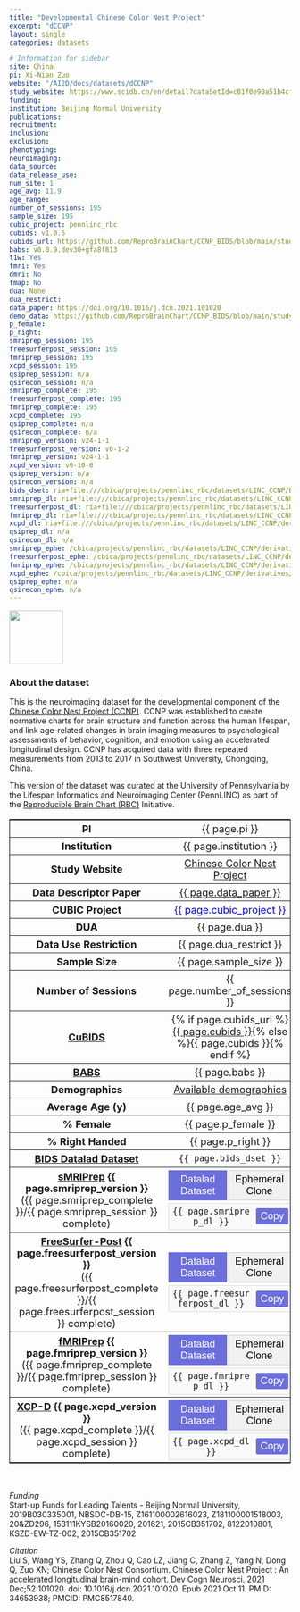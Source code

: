 ```yaml
---
title: "Developmental Chinese Color Nest Project"
excerpt: "dCCNP"
layout: single
categories: datasets

# Information for sidebar
site: China
pi: Xi-Nian Zuo
website: "/AI2D/docs/datasets/dCCNP"
study_website: https://www.scidb.cn/en/detail?dataSetId=c81f0e90a51b4cfca348ce4da6ca734e
funding:
institution: Beijing Normal University
publications:
recruitment:
inclusion:
exclusion:
phenotyping:
neuroimaging:
data_source:
data_release_use:
num_site: 1
age_avg: 11.9
age_range:
number_of_sessions: 195
sample_size: 195
cubic_project: pennlinc_rbc
cubids: v1.0.5
cubids_url: https://github.com/ReproBrainChart/CCNP_BIDS/blob/main/study-CCNP_desc-CuBIDS_summary.tsv
babs: v0.0.9.dev30+gfa8f813
t1w: Yes
fmri: Yes
dmri: No
fmap: No
dua: None
dua_restrict:
data_paper: https://doi.org/10.1016/j.dcn.2021.101020
demo_data: https://github.com/ReproBrainChart/CCNP_BIDS/blob/main/study-CCNP_desc-participants.json
p_female:
p_right:
smriprep_session: 195
freesurferpost_session: 195
fmriprep_session: 195
xcpd_session: 195
qsiprep_session: n/a
qsirecon_session: n/a
smriprep_complete: 195
freesurferpost_complete: 195
fmriprep_complete: 195
xcpd_complete: 195
qsiprep_complete: n/a
qsirecon_complete: n/a
smriprep_version: v24-1-1
freesurferpost_version: v0-1-2
fmriprep_version: v24-1-1
xcpd_version: v0-10-6
qsiprep_version: n/a
qsirecon_version: n/a
bids_dset: ria+file:///cbica/projects/pennlinc_rbc/datasets/LINC_CCNP/BIDS
smriprep_dl: ria+file:///cbica/projects/pennlinc_rbc/datasets/LINC_CCNP/derivatives/fmriprep_anat-24-1-1-babs/output_ria#~data
freesurferpost_dl: ria+file:///cbica/projects/pennlinc_rbc/datasets/LINC_CCNP/derivatives/freesurferpost-0-1-2-babs/output_ria#~data
fmriprep_dl: ria+file:///cbica/projects/pennlinc_rbc/datasets/LINC_CCNP/derivatives/fmriprep_func-24-1-1-babs/output_ria#~data
xcpd_dl: ria+file:///cbica/projects/pennlinc_rbc/datasets/LINC_CCNP/derivatives/xcpd-0-10-6-babs/output_ria#~data
qsiprep_dl: n/a
qsirecon_dl: n/a
smriprep_ephe: /cbica/projects/pennlinc_rbc/datasets/LINC_CCNP/derivatives/FMRIPREP_ANAT-24-1-1_zipped
freesurferpost_ephe: /cbica/projects/pennlinc_rbc/datasets/LINC_CCNP/derivatives/FREESURFERPOST-0-1-2_zipped
fmriprep_ephe: /cbica/projects/pennlinc_rbc/datasets/LINC_CCNP/derivatives/FMRIPREP_FUNC-24-1-1_zipped
xcpd_ephe: /cbica/projects/pennlinc_rbc/datasets/LINC_CCNP/derivatives/XCPD-0-10-6_zipped
qsiprep_ephe: n/a
qsirecon_ephe: n/a
---
```

<div style="text-align: left;">
     <img src="{{ site.baseurl }}/assets/images/logos/beijing_normal_university.png" style="width: auto; height: 10vw;" />
</div>

### About the dataset

This is the neuroimaging dataset for the developmental component of the [Chinese Color Nest Project (CCNP)](https://doi.org/10.1016/j.dcn.2021.101020). CCNP was established to create normative charts for brain structure and function across the human lifespan, and link age-related changes in brain imaging measures to psychological assessments of behavior, cognition, and emotion using an accelerated longitudinal design. CCNP has acquired data with three repeated measurements from 2013 to 2017 in Southwest University, Chongqing, China.

This version of the dataset was curated at the University of Pennsylvania by the Lifespan Informatics and Neuroimaging Center (PennLINC) as part of the [Reproducible Brain Chart (RBC)](https://reprobrainchart.github.io/) Initiative.

<div class=table align='center'>
<table style="text-align: center;
width:100%; font-size: 18px; border: 1px solid black">
<tr><th style="font-weight:bold; width: 250px;">PI</th><th style="font-weight:normal">{{ page.pi }}</th><th style="font-weight:normal"></th></tr>
<tr><th style="font-weight:bold; width: 250px;">Institution</th><th style="font-weight:normal">{{ page.institution }}</th><th style="font-weight:normal"></th></tr>
<tr><th style="font-weight:bold; width: 250px;">Study Website</th><th style="font-weight:normal"><a href="{{ page.study_website }}">Chinese Color Nest Project</a></th><th style="font-weight:normal"></th></tr>
<tr><th style="font-weight:bold; width: 250px;">Data Descriptor Paper</th><th style="font-weight:normal"><a href="{{ page.data_paper }}">{{ page.data_paper }}</a></th><th style="font-weight:normal"></th></tr>
<tr><th style="font-weight:bold; width: 250px;">CUBIC Project</th><th style="font-weight:normal"><span style="color: blue;">{{ page.cubic_project }}</span></th><th style="font-weight:normal"></th></tr>
<tr><th style="font-weight:bold; width: 250px;">DUA</th><th style="font-weight:normal">{{ page.dua }}</th><th style="font-weight:normal"></th></tr>
<tr><th style="font-weight:bold; width: 250px;">Data Use Restriction</th><th style="font-weight:normal">{{ page.dua_restrict }}</th><th style="font-weight:normal"></th></tr>
<tr><th style="font-weight:bold; width: 250px;">Sample Size</th><th style="font-weight:normal">{{ page.sample_size }}</th><th style="font-weight:normal"></th></tr>
<tr><th style="font-weight:bold; width: 250px;">Number of Sessions</th><th style="font-weight:normal">{{ page.number_of_sessions }}</th><th style="font-weight:normal"></th></tr>
<tr><th style="font-weight:bold; width: 250px;"><a href="{{ site.baseurl }}/docs/imaging/image_curation/">CuBIDS</a></th><th style="font-weight:normal">{% if page.cubids_url %}<a href="{{ page.cubids_url }}">{{ page.cubids }}</a>{% else %}{{ page.cubids }}{% endif %}</th><th style="font-weight:normal"></th></tr>
<tr><th style="font-weight:bold; width: 250px;"><a href="{{ site.baseurl }}/docs/imaging/image_babs/">BABS</a></th><th style="font-weight:normal">{{ page.babs }}</th><th style="font-weight:normal"></th></tr>
<tr><th style="font-weight:bold; width: 250px;">Demographics</th><th style="font-weight:normal"><a href="{{ page.demo_data }}">Available demographics</a></th><th style="font-weight:normal"></th></tr>
<tr><th style="font-weight:bold; width: 250px;">Average Age (y)</th><th style="font-weight:normal">{{ page.age_avg }}</th><th style="font-weight:normal"></th></tr>
<tr><th style="font-weight:bold; width: 250px;">% Female</th><th style="font-weight:normal">{{ page.p_female }}</th><th style="font-weight:normal"></th></tr>
<tr><th style="font-weight:bold; width: 250px;">% Right Handed</th><th style="font-weight:normal">{{ page.p_right }}</th><th style="font-weight:normal"></th></tr>
<tr><th style="font-weight:bold; width: 250px;"><a href="https://handbook.datalad.org/en/latest/intro/philosophy.html">BIDS Datalad Dataset</a></th><th style="font-weight:normal"><code>{{ page.bids_dset }}</code></th><th style="font-weight:normal"></th></tr>
<tr><th style="font-weight:bold; width: 250px;"><a href="{{ site.baseurl }}/docs/imaging/image_smriprep/">sMRIPrep</a> {{ page.smriprep_version }}<br><span style="font-weight:normal;">({{ page.smriprep_complete }}/{{ page.smriprep_session }} complete)</span></th><th style="font-weight:normal">
  <div class="tab-container">
    <div class="tab-buttons">
      <button class="tab-button active" onclick="showTab('smriprep-dl')">Datalad Dataset</button>
      <button class="tab-button" onclick="showTab('smriprep-ephe')">Ephemeral Clone</button>
    </div>
    <div id="smriprep-dl" class="tab-content active">
      <div class="copy-container">
        <span class="copy-text"><code>{{ page.smriprep_dl }}</code></span>
        <button class="copy-button" onclick="copyToClipboard('smriprep-dl')">Copy</button>
      </div>
    </div>
    <div id="smriprep-ephe" class="tab-content">
      <div class="copy-container">
        <span class="copy-text"><code>{{ page.smriprep_ephe }}</code></span>
        <button class="copy-button" onclick="copyToClipboard('smriprep-ephe')">Copy</button>
      </div>
    </div>
  </div>
</th><th style="font-weight:normal"></th></tr>
<tr><th style="font-weight:bold; width: 250px;"><a href="{{ site.baseurl }}/docs/imaging/image_smriprep/">FreeSurfer-Post</a> {{ page.freesurferpost_version }}<br><span style="font-weight:normal;">({{ page.freesurferpost_complete }}/{{ page.freesurferpost_session }} complete)</span></th><th style="font-weight:normal">
  <div class="tab-container">
    <div class="tab-buttons">
      <button class="tab-button active" onclick="showTab('freesurferpost-dl')">Datalad Dataset</button>
      <button class="tab-button" onclick="showTab('freesurferpost-ephe')">Ephemeral Clone</button>
    </div>
    <div id="freesurferpost-dl" class="tab-content active">
      <div class="copy-container">
        <span class="copy-text"><code>{{ page.freesurferpost_dl }}</code></span>
        <button class="copy-button" onclick="copyToClipboard('freesurferpost-dl')">Copy</button>
      </div>
    </div>
    <div id="freesurferpost-ephe" class="tab-content">
      <div class="copy-container">
        <span class="copy-text"><code>{{ page.freesurferpost_ephe }}</code></span>
        <button class="copy-button" onclick="copyToClipboard('freesurferpost-ephe')">Copy</button>
      </div>
    </div>
  </div>
</th><th style="font-weight:normal"></th></tr>
<tr><th style="font-weight:bold; width: 250px;"><a href="{{ site.baseurl }}/docs/imaging/image_fmriprep/">fMRIPrep</a> {{ page.fmriprep_version }}<br><span style="font-weight:normal;">({{ page.fmriprep_complete }}/{{ page.fmriprep_session }} complete)</span></th><th style="font-weight:normal">
  <div class="tab-container">
    <div class="tab-buttons">
      <button class="tab-button active" onclick="showTab('fmriprep-dl')">Datalad Dataset</button>
      <button class="tab-button" onclick="showTab('fmriprep-ephe')">Ephemeral Clone</button>
    </div>
    <div id="fmriprep-dl" class="tab-content active">
      <div class="copy-container">
        <span class="copy-text"><code>{{ page.fmriprep_dl }}</code></span>
        <button class="copy-button" onclick="copyToClipboard('fmriprep-dl')">Copy</button>
      </div>
    </div>
    <div id="fmriprep-ephe" class="tab-content">
      <div class="copy-container">
        <span class="copy-text"><code>{{ page.fmriprep_ephe }}</code></span>
        <button class="copy-button" onclick="copyToClipboard('fmriprep-ephe')">Copy</button>
      </div>
    </div>
  </div>
</th><th style="font-weight:normal"></th></tr>
<tr><th style="font-weight:bold; width: 250px;"><a href="{{ site.baseurl }}/docs/imaging/image_xcpd/">XCP-D</a> {{ page.xcpd_version }}<br><span style="font-weight:normal;">({{ page.xcpd_complete }}/{{ page.xcpd_session }} complete)</span></th><th style="font-weight:normal">
  <div class="tab-container">
    <div class="tab-buttons">
      <button class="tab-button active" onclick="showTab('xcpd-dl')">Datalad Dataset</button>
      <button class="tab-button" onclick="showTab('xcpd-ephe')">Ephemeral Clone</button>
    </div>
    <div id="xcpd-dl" class="tab-content active">
      <div class="copy-container">
        <span class="copy-text"><code>{{ page.xcpd_dl }}</code></span>
        <button class="copy-button" onclick="copyToClipboard('xcpd-dl')">Copy</button>
      </div>
    </div>
    <div id="xcpd-ephe" class="tab-content">
      <div class="copy-container">
        <span class="copy-text"><code>{{ page.xcpd_ephe }}</code></span>
        <button class="copy-button" onclick="copyToClipboard('xcpd-ephe')">Copy</button>
      </div>
    </div>
  </div>
</th><th style="font-weight:normal"></th></tr>
</table>
</div>

<style>
.tab-container {
  width: 100%;
}

.tab-buttons {
  display: flex;
  margin-bottom: 5px;
}

.tab-button {
  background-color: #f1f1f1;
  border: 1px solid #ccc;
  padding: 5px 10px;
  cursor: pointer;
  font-size: 18px;
  margin-right: 2px;
}

.tab-button.active {
  background-color:rgb(108, 110, 220);
  color: white;
  border-color: rgb(108, 110, 220);
}

.tab-content {
  display: none;
  padding: 5px;
  background-color: #f9f9f9;
  border: 1px solid #ddd;
  word-break: break-all;
}

.tab-content.active {
  display: block;
}

.copy-container {
  display: flex;
  align-items: center;
  justify-content: space-between;
  gap: 10px;
}

.copy-text {
  flex: 1;
  word-break: break-all;
}

.copy-button {
  background-color: rgb(108, 110, 220);
  color: white;
  border: none;
  padding: 4px 8px;
  border-radius: 3px;
  cursor: pointer;
  font-size: 18px;
  white-space: nowrap;
  flex-shrink: 0;
}

.copy-button:hover {
  background-color: rgb(104, 106, 235);
}

.copy-button:active {
  background-color: rgb(84, 86, 215);
}
</style>

<script>
function showTab(tabName) {
  // Determine which tab type was clicked (datalad or ephemeral)
  var tabType = tabName.includes('-dl') ? 'datalad' : 'ephemeral';
  
  // Hide all tab contents
  var tabContents = document.getElementsByClassName('tab-content');
  for (var i = 0; i < tabContents.length; i++) {
    tabContents[i].classList.remove('active');
  }
  
  // Remove active class from all tab buttons
  var tabButtons = document.getElementsByClassName('tab-button');
  for (var i = 0; i < tabButtons.length; i++) {
    tabButtons[i].classList.remove('active');
  }
  
  // Show the appropriate tab content for all rows based on the clicked tab type
  if (tabType === 'datalad') {
    // Show all datalad contents and activate all datalad buttons
    var dataladContents = document.querySelectorAll('[id$="-dl"]');
    var dataladButtons = document.querySelectorAll('[onclick*="-dl"]');
    
    dataladContents.forEach(function(content) {
      content.classList.add('active');
    });
    
    dataladButtons.forEach(function(button) {
      button.classList.add('active');
    });
  } else {
    // Show all ephemeral contents and activate all ephemeral buttons
    var ephemeralContents = document.querySelectorAll('[id$="-ephe"]');
    var ephemeralButtons = document.querySelectorAll('[onclick*="-ephe"]');
    
    ephemeralContents.forEach(function(content) {
      content.classList.add('active');
    });
    
    ephemeralButtons.forEach(function(button) {
      button.classList.add('active');
    });
  }
}

function copyToClipboard(elementId) {
  var element = document.getElementById(elementId);
  var textToCopy = element.querySelector('.copy-text').textContent;
  
  // Create a temporary textarea element to copy the text
  var textarea = document.createElement('textarea');
  textarea.value = textToCopy;
  document.body.appendChild(textarea);
  textarea.select();
  document.execCommand('copy');
  document.body.removeChild(textarea);
  
  // Visual feedback - change button text temporarily
  var button = element.querySelector('.copy-button');
  var originalText = button.textContent;
  button.textContent = 'Copied!';
  button.style.backgroundColor = '#28a745';
  
  setTimeout(function() {
    button.textContent = originalText;
    button.style.backgroundColor = 'rgb(108, 110, 220)';
  }, 1000);
}
</script>

<br>

*Funding*
<br>
Start-up Funds for Leading Talents - Beijing Normal University, 2019B030335001, NBSDC-DB-15, Z161100002616023, Z181100001518003, 20&ZD296, 153111KYSB20160020, 201621, 2015CB351702, 8122010801, KSZD-EW-TZ-002, 2015CB351702

*Citation*
<br>
Liu S, Wang YS, Zhang Q, Zhou Q, Cao LZ, Jiang C, Zhang Z, Yang N, Dong Q, Zuo XN; Chinese Color Nest Consortium. Chinese Color Nest Project : An accelerated longitudinal brain-mind cohort. Dev Cogn Neurosci. 2021 Dec;52:101020. doi: 10.1016/j.dcn.2021.101020. Epub 2021 Oct 11. PMID: 34653938; PMCID: PMC8517840.
